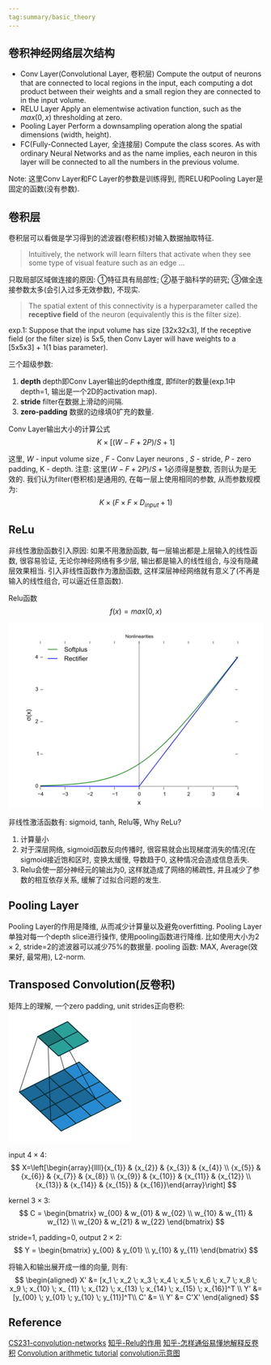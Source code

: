 ```yaml
---
tag:summary/basic_theory
---
```

## 卷积神经网络层次结构
* Conv Layer(Convolutional Layer, 卷积层)
Compute the output of neurons that are connected to local regions in the input, each computing a dot product between their weights and a small region they are connected to in the input volume. 
* RELU Layer
Apply an elementwise activation function, such as the $max(0,x)$ thresholding at zero.
* Pooling Layer
Perform a downsampling operation along the spatial dimensions (width, height).
* FC(Fully-Connected Layer, 全连接层)
Compute the class scores. As with ordinary Neural Networks and as the name implies, each neuron in this layer will be connected to all the numbers in the previous volume.

Note: 这里Conv Layer和FC Layer的参数是训练得到, 而RELU和Pooling Layer是固定的函数(没有参数).


## 卷积层
卷积层可以看做是学习得到的滤波器(卷积核)对输入数据抽取特征.
> Intuitively, the network will learn filters that activate when they see some type of visual feature such as an edge ...

只取局部区域做连接的原因: ①特征具有局部性; ②基于脑科学的研究; ③做全连接参数太多(会引入过多无效参数), 不现实.
> The spatial extent of this connectivity is a hyperparameter called the __receptive field__ of the neuron (equivalently this is the filter size).

exp.1: Suppose that the input volume has size [32x32x3], If the receptive field (or the filter size) is 5x5, then Conv Layer will have weights to a [5x5x3] + 1(1 bias parameter).

三个超级参数:
1. __depth__
depth即Conv Layer输出的depth维度, 即filter的数量(exp.1中depth=1, 输出是一个2D的activation map).
2. __stride__
filter在数据上滑动的间隔.
3. __zero-padding__
数据的边缘填0扩充的数量.

Conv Layer输出大小的计算公式
$$
K \times [(W - F + 2P)/S + 1]
$$

这里, $W$ - input volume size , $F$ - Conv Layer neurons , $S$ - stride, $P$ - zero padding, K - depth. 
注意: 这里$(W - F + 2P)/S + 1$必须得是整数, 否则认为是无效的.
我们认为filter(卷积核)是通用的, 在每一层上使用相同的参数, 从而参数规模为:
$$
K \times (F \times F \times D_{input} + 1)
$$


## ReLu
非线性激励函数引入原因:
如果不用激励函数, 每一层输出都是上层输入的线性函数, 很容易验证, 无论你神经网络有多少层, 输出都是输入的线性组合, 与没有隐藏层效果相当. 引入非线性函数作为激励函数, 这样深层神经网络就有意义了(不再是输入的线性组合, 可以逼近任意函数).

Relu函数
$$
f(x) = max(0, x)
$$

![relu](rc/relu.svg)

非线性激活函数有: sigmoid, tanh, Relu等, Why ReLu?
1. 计算量小
2. 对于深层网络, sigmoid函数反向传播时, 很容易就会出现梯度消失的情况(在sigmoid接近饱和区时, 变换太缓慢, 导数趋于0, 这种情况会造成信息丢失.
3. Relu会使一部分神经元的输出为0, 这样就造成了网络的稀疏性, 并且减少了参数的相互依存关系, 缓解了过拟合问题的发生.


## Pooling Layer
Pooling Layer的作用是降维, 从而减少计算量以及避免overfitting. Pooling Layer单独对每一个depth slice进行操作, 使用pooling函数进行降维. 比如使用大小为$2 \times 2$, stride=2的滤波器可以减少75%的数据量.
pooling 函数: MAX, Average(效果好, 最常用), L2-norm.

## Transposed Convolution(反卷积)
矩阵上的理解, 一个zero padding, unit strides正向卷积:
![zero_pading_unit_stride](rc/no_padding_no_strides.gif)

input $4 \times 4$:
$$
X=\left[\begin{array}{llll}{x_{1}} & {x_{2}} & {x_{3}} & {x_{4}} \\ {x_{5}} & {x_{6}} & {x_{7}} & {x_{8}} \\ {x_{9}} & {x_{10}} & {x_{11}} & {x_{12}} \\ {x_{13}} & {x_{14}} & {x_{15}} & {x_{16}}\end{array}\right]
$$

kernel $3 \times 3$:
$$
C = \begin{bmatrix} w_{00} & w_{01} & w_{02} \\
w_{10} & w_{11} & w_{12} \\
w_{20} & w_{21} & w_{22}
\end{bmatrix}
$$

stride=1, padding=0, output $2 \times 2$:
$$
Y = \begin{bmatrix} y_{00} & y_{01} \\ y_{10} & y_{11} \end{bmatrix}
$$

将输入和输出展开成一维的向量, 则有:
$$
\begin{aligned}
X' &= [x_1 \; x_2 \; x_3 \; x_4 \; x_5 \; x_6 \; x_7 \; x_8 \; x_9 \; x_{10} \; x_
{11} \; x_{12} \; x_{13} \; x_{14} \; x_{15} \; x_{16}]^T \\
Y' &= [y_{00} \; y_{01} \; y_{10} \; y_{11}]^T\\
C' &= \\
Y' &= C'X'
\end{aligned}
$$

## Reference
[CS231-convolution-networks](http://cs231n.github.io/convolutional-networks/)
[知乎-Relu的作用](https://www.zhihu.com/question/29021768)
[知乎-怎样通俗易懂地解释反卷积](https://www.zhihu.com/question/48279880)
[Convolution arithmetic tutorial](http://deeplearning.net/software/theano_versions/dev/tutorial/conv_arithmetic.html#transposed-convolution-arithmetic)
[convolution示意图](https://github.com/vdumoulin/conv_arithmetic)
